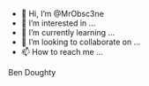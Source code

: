 - 👋 Hi, I’m @MrObsc3ne
- 👀 I’m interested in ...
- 🌱 I’m currently learning ...
- 💞️ I’m looking to collaborate on ...
- 📫 How to reach me ...



Ben Doughty
<!---
MrObsc3ne/MrObsc3ne is a ✨ special ✨ repository because its `README.md` (this file) appears on your GitHub profile.
You can click the Preview link to take a look at your changes.
--->
